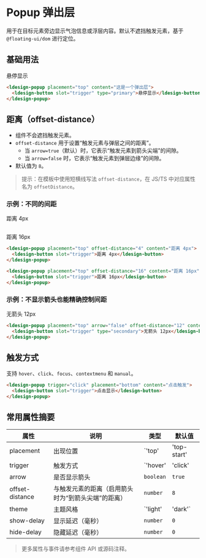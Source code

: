 # Popup 弹出层

用于在目标元素旁边显示气泡信息或浮层内容。默认不遮挡触发元素，基于 `@floating-ui/dom` 进行定位。

## 基础用法

<div class="demo-block">
  <ldesign-popup placement="top" content="这是一个弹出层">
    <ldesign-button slot="trigger" type="primary">悬停显示</ldesign-button>
  </ldesign-popup>
</div>

```html
<ldesign-popup placement="top" content="这是一个弹出层">
  <ldesign-button slot="trigger" type="primary">悬停显示</ldesign-button>
</ldesign-popup>
```

## 距离（offset-distance）

- 组件不会遮挡触发元素。
- `offset-distance` 用于设置“触发元素与弹层之间的距离”。
  - 当 `arrow=true`（默认）时，它表示“触发元素到箭头尖端”的间隙。
  - 当 `arrow=false` 时，它表示“触发元素到弹层边缘”的间隙。
- 默认值为 `8`。

> 提示：在模板中使用短横线写法 `offset-distance`，在 JS/TS 中对应属性名为 `offsetDistance`。

### 示例：不同的间距

<div class="demo-block">
  <ldesign-popup placement="top" offset-distance="4" content="距离 4px">
    <ldesign-button slot="trigger">距离 4px</ldesign-button>
  </ldesign-popup>
  
  <span style="display:inline-block; width: 12px;"></span>

  <ldesign-popup placement="top" offset-distance="16" content="距离 16px">
    <ldesign-button slot="trigger">距离 16px</ldesign-button>
  </ldesign-popup>
</div>

```html
<ldesign-popup placement="top" offset-distance="4" content="距离 4px">
  <ldesign-button slot="trigger">距离 4px</ldesign-button>
</ldesign-popup>

<ldesign-popup placement="top" offset-distance="16" content="距离 16px">
  <ldesign-button slot="trigger">距离 16px</ldesign-button>
</ldesign-popup>
```

### 示例：不显示箭头也能精确控制间距

<div class="demo-block">
  <ldesign-popup placement="top" arrow="false" offset-distance="12" content="无箭头，距离 12px">
    <ldesign-button slot="trigger" type="secondary">无箭头 12px</ldesign-button>
  </ldesign-popup>
</div>

```html
<ldesign-popup placement="top" arrow="false" offset-distance="12" content="无箭头，距离 12px">
  <ldesign-button slot="trigger" type="secondary">无箭头 12px</ldesign-button>
</ldesign-popup>
```

## 触发方式

支持 `hover`、`click`、`focus`、`contextmenu` 和 `manual`。

```html
<ldesign-popup trigger="click" placement="bottom" content="点击触发">
  <ldesign-button slot="trigger">点击显示</ldesign-button>
</ldesign-popup>
```

## 常用属性摘要

| 属性 | 说明 | 类型 | 默认值 |
| --- | --- | --- | --- |
| placement | 出现位置 | `'top' | 'top-start' | 'top-end' | 'right' | 'right-start' | 'right-end' | 'bottom' | 'bottom-start' | 'bottom-end' | 'left' | 'left-start' | 'left-end'` | `'bottom'` |
| trigger | 触发方式 | `'hover' | 'click' | 'focus' | 'manual' | 'contextmenu'` | `'hover'` |
| arrow | 是否显示箭头 | `boolean` | `true` |
| offset-distance | 与触发元素的距离（启用箭头时为“到箭头尖端”的距离） | `number` | `8` |
| theme | 主题风格 | `'light' | 'dark'` | `'light'` |
| show-delay | 显示延迟（毫秒） | `number` | `0` |
| hide-delay | 隐藏延迟（毫秒） | `number` | `0` |

> 更多属性与事件请参考组件 API 或源码注释。

